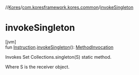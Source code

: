 //[Kores](../../index.md)/[com.koresframework.kores.common](index.md)/[invokeSingleton](invoke-singleton.md)

# invokeSingleton

[jvm]\
fun [Instruction](../com.koresframework.kores/-instruction/index.md).[invokeSingleton](invoke-singleton.md)(): [MethodInvocation](../com.koresframework.kores.base/-method-invocation/index.md)

Invokes Set Collections.singleton(S) static method.

Where S is the receiver object.
